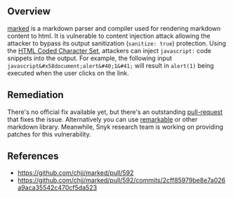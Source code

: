 ## Overview
[marked](https://www.npmjs.com/package/marked) is a markdown parser and compiler used for rendering markdown content to html. It is vulnerable to content injection attack allowing the attacker to bypass its output sanitization (`sanitize: true`) protection. Using the [HTML Coded Character Set](https://www.w3.org/MarkUp/html-spec/html-spec_13.html#SEC13), attackers can inject `javascript:` code snippets into the output. For example, the following input `javascript&#x58document;alert&#40;1&#41;`  will result in `alert(1)` being executed when the user clicks on the link.

## Remediation
There's no official fix available yet, but there's an outstanding [pull-request](https://github.com/chjj/marked/pull/592) that fixes the issue. Alternatively you can use [remarkable](https://www.npmjs.com/package/remarkable) or other markdown library.
Meanwhile, Snyk research team is working on providing patches for this vulnerability.

## References
- https://github.com/chjj/marked/pull/592
- https://github.com/chjj/marked/pull/592/commits/2cff85979be8e7a026a9aca35542c470cf5da523

